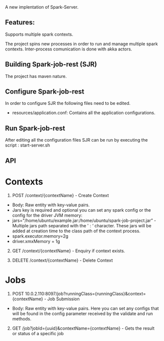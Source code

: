 A new implentation of Spark-Server.

## Features:

Supports multiple spark contexts.

The project spins new processes in order to run and manage multiple spark contexts. Inter-process comunication is done with akka actors.

## Building Spark-job-rest (SJR)

The project has maven nature.

## Configure Spark-job-rest

In order to configure SJR the following files need to be edited.

* resources/application.conf: Contains all the application configurations.

## Run Spark-job-rest

After editing all the configuration files SJR can be run by executing the script : start-server.sh

## API

# Contexts

1. POST /context/{contextName}  -  Create Context
  * Body:  Raw entity with key-value pairs. 
  * Jars key is required and optional you can set any spark config or the config for the driver JVM memory:
  * jars="/home/ubuntu/example.jar:/home/ubuntu/spark-job-project.jar”   -  Multiple jars path separated with the ' : ‘   character. These jars will be added at creation time to the class path of the context process.
  * spark.executor.memory=2g
  * driver.xmxMemory = 1g

2.  GET /context/{contextName}  -  Enquiry if context exists. 

3. DELETE /context/{contextName}  -  Delete Context

# Jobs

1. POST 10.0.2.110:8097/job?runningClass={runningClass}&context={contextName}  - Job Submission 
  * Body:  Raw entity with key-value pairs. Here you can set any configs that will be found in the config parameter received by the validate and run methods.

2. GET /job?jobId={uuid}&contextName={contextName} - Gets the result or status of a specific job
